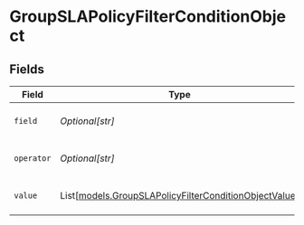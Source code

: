 # GroupSLAPolicyFilterConditionObject


## Fields

| Field                                                                                                          | Type                                                                                                           | Required                                                                                                       | Description                                                                                                    |
| -------------------------------------------------------------------------------------------------------------- | -------------------------------------------------------------------------------------------------------------- | -------------------------------------------------------------------------------------------------------------- | -------------------------------------------------------------------------------------------------------------- |
| `field`                                                                                                        | *Optional[str]*                                                                                                | :heavy_minus_sign:                                                                                             | The name of a ticket field                                                                                     |
| `operator`                                                                                                     | *Optional[str]*                                                                                                | :heavy_minus_sign:                                                                                             | A comparison operator                                                                                          |
| `value`                                                                                                        | List[[models.GroupSLAPolicyFilterConditionObjectValue](../models/groupslapolicyfilterconditionobjectvalue.md)] | :heavy_minus_sign:                                                                                             | The value of a ticket field                                                                                    |